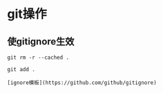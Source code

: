 git操作
=======

使gitignore生效
-------

`git rm -r --cached .`

`git add .`
```
[ignore模板](https://github.com/github/gitignore)


